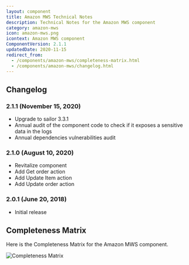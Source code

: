 ```yaml
---
layout: component
title: Amazon MWS Technical Notes
description: Technical Notes for the Amazon MWS component
category: amazon-mws
icon: amazon-mws.png
icontext: Amazon MWS component
ComponentVersion: 2.1.1
updatedDate: 2020-11-15
redirect_from:
  - /components/amazon-mws/completeness-matrix.html
  - /components/amazon-mws/changelog.html
---
```


## Changelog

### 2.1.1 (November 15, 2020)

* Upgrade to sailor 3.3.1
* Annual audit of the component code to check if it exposes a sensitive data in the logs
* Annual dependencies vulnerabilities audit

### 2.1.0 (August 10, 2020)

* Revitalize component
* Add Get order action
* Add Update Item action
* Add Update order action

### 2.0.1 (June 20, 2018)

* Initial release

## Completeness Matrix

Here is the Completeness Matrix for the Amazon MWS component.

![Completeness Matrix](https://user-images.githubusercontent.com/22715422/89279754-6943cc00-d650-11ea-836c-5994be58f583.png)
